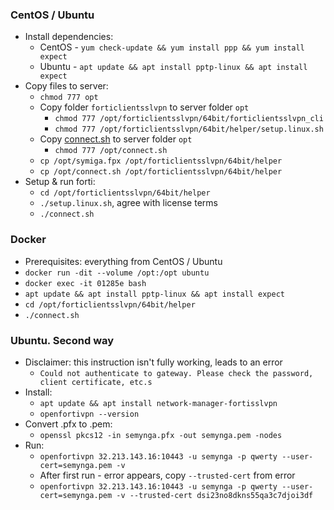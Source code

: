 ### CentOS / Ubuntu
* Install dependencies:
    * CentOS - `yum check-update && yum install ppp && yum install expect`
    * Ubuntu - `apt update && apt install pptp-linux && apt install expect`
* Copy files to server:
    * `chmod 777 opt`
    * Copy folder `forticlientsslvpn` to server folder `opt`
         * `chmod 777 /opt/forticlientsslvpn/64bit/forticlientsslvpn_cli`
         * `chmod 777 /opt/forticlientsslvpn/64bit/helper/setup.linux.sh`
    * Copy [connect.sh](connect.sh) to server folder `opt`
        * `chmod 777 /opt/connect.sh`
    * `cp /opt/symiga.fpx /opt/forticlientsslvpn/64bit/helper`
    * `cp /opt/connect.sh /opt/forticlientsslvpn/64bit/helper`
* Setup & run forti:
    * `cd /opt/forticlientsslvpn/64bit/helper`
    * `./setup.linux.sh`, agree with license terms
    * `./connect.sh`  

### Docker
* Prerequisites: everything from CentOS / Ubuntu
* `docker run -dit --volume /opt:/opt ubuntu`
* `docker exec -it 01285e bash`
* `apt update && apt install pptp-linux && apt install expect`
* `cd /opt/forticlientsslvpn/64bit/helper`
* `./connect.sh`

### Ubuntu. Second way
* Disclaimer: this instruction isn't fully working, leads to an error
    * `Could not authenticate to gateway. Please check the password, client certificate, etc.s`
* Install:
    * `apt update && apt install network-manager-fortisslvpn`
    * `openfortivpn --version`
* Convert .pfx to .pem:
    * `openssl pkcs12 -in semynga.pfx -out semynga.pem -nodes`
* Run:
    * `openfortivpn 32.213.143.16:10443 -u semynga -p qwerty --user-cert=semynga.pem -v`
    * After first run - error appears, copy `--trusted-cert` from error
    * `openfortivpn 32.213.143.16:10443 -u semynga -p qwerty --user-cert=semynga.pem -v --trusted-cert dsi23no8dkns55qa3c7djoi3df`
